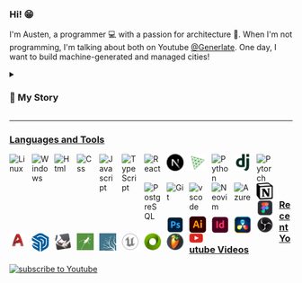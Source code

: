 ### Hi! :grin:

I'm Austen, a programmer :computer: with a passion for architecture :house_with_garden:. When I'm not programming, I'm talking about both on Youtube [@Generlate](https://www.youtube.com/@generlate). One day, I want to build machine-generated and managed cities!

<details>
<summary><h3>📃 My Story</h3></summary>

<p> Twelve-year-old Austen had aspirations of producing music. I even made it on <a href="https://open.spotify.com/track/1Yuxi8K5PKHEMXpXih96ns?si=0570155ecaaa4e60">Spotify!</a> Yet, I ultimately decided to major in architecture. So, I attended Florida International University. That time was filled with design projects and rendering. In my final year, I did a semester of research. Having a growing interest in design automation, I studied tech. That research changed my perspective. Rather than becoming a traditional architect, I then aimed to revolutionize the field by designing its tools. </p>
<p> So, I laid the foundation for a startup. Needing to know software development, I started with C++. I found coding to be similar to the visual scripting I did in school with game engines. So, I picked up the basics quickly. Because I wanted to build quicker, my second language became Python. I had to learn more than that. I also learned about IDE's, Bash, I built pcs and even attended conferences.</p>
<p>Eventually, I took a year off to study computer science and engineering through MIT. This is where I learned about different types of memory, compilers, performance, algorithms, data structures, object oriented programming, Git, Github, SQL, Azure, HTML and CSS. </p>
<p>Post MIT, I was a changed man. I was like a padawan, wielding the force. Like a padawan, I wasn't a jedi. I still had training to do. The rest of my training involved more web dev and machine learning. So, I built a few <a href ="https://github.com/Generlate/resume-website">websites</a> and a <a href="https://github.com/Generlate/model_generator">neural net.</p>
<p>While I'm currently confident, I know I'll need to be a lifelong learner. The world is changing quickly and I can't wait to see what's invented!</p>
</details>

---

### Languages and Tools

<img align="left" alt="Linux" width="30px" style="padding-right:10px;" src="https://cdn.jsdelivr.net/gh/devicons/devicon/icons/linux/linux-original.svg">
<img align="left" alt="Windows" width="30px" style="padding-right:10px;" src="https://cdn.jsdelivr.net/gh/devicons/devicon/icons/windows8/windows8-original.svg">
<img align="left" alt="Html" width="30px" style="padding-right:10px;" src="https://cdn.jsdelivr.net/gh/devicons/devicon/icons/html5/html5-original.svg">
<img align="left" alt="Css" width="30px" style="padding-right:10px;" src="https://cdn.jsdelivr.net/gh/devicons/devicon/icons/css3/css3-original.svg">
<img align="left" alt="Javascript" width="30px" style="padding-right:10px;" src="https://cdn.jsdelivr.net/gh/devicons/devicon/icons/javascript/javascript-original.svg">
<img align="left" alt="TypeScript" width="30px" style="padding-right:10px;" src="https://cdn.jsdelivr.net/gh/devicons/devicon/icons/typescript/typescript-original.svg">
<img align="left" alt="React" width="30px" style="padding-right:10px;" src="https://cdn.jsdelivr.net/gh/devicons/devicon/icons/react/react-original.svg">
<img align="left" alt="Nextjs" width="30px" style="padding-right:10px;" src="./public/nextjs.svg">
<img align="left" alt="Three.js" width="30px" style="padding-right:10px; color: blue;" src="./public/threejs-original.svg">
<img align="left" alt="Python" width="30px" style="padding-right:10px;" src="https://cdn.jsdelivr.net/gh/devicons/devicon/icons/python/python-original.svg">
<img align="left" alt="Django" width="30px" style="padding-right:10px;" src="./public/django.svg">
<img align="left" alt="Pytorch" width="30px" style="padding-right:10px;" src="https://cdn.jsdelivr.net/gh/devicons/devicon/icons/pytorch/pytorch-original.svg">
<img align="left" alt="PostgreSQL" width="30px" style="padding-right:10px;" src="https://cdn.jsdelivr.net/gh/devicons/devicon/icons/postgresql/postgresql-original.svg">
<img align="left" alt="Git" width="30px" style="padding-right:10px;" src="https://cdn.jsdelivr.net/gh/devicons/devicon/icons/git/git-original.svg">
<img align="left" alt="vscode" width="30px" style="padding-right:10px;" src="https://cdn.jsdelivr.net/gh/devicons/devicon/icons/vscode/vscode-original.svg">
<img align="left" alt="Neovim" width="30px" style="padding-right:10px;" src="https://cdn.jsdelivr.net/gh/devicons/devicon@latest/icons/neovim/neovim-original.svg">

#

<img align="left" alt="Azure" width="30px" style="padding-right:10px;" src="https://cdn.jsdelivr.net/gh/devicons/devicon/icons/azure/azure-original.svg">
<img align="left" alt="Notion" width="30px" style="padding-right:10px;" src="./public/notion.png">
<img align="left" alt="Figma" width="30px" style="padding-right:10px;" src="./public/fig.png">
<img align="left" alt="Photoshop" width="30px" style="padding-right:10px;" src="./public/photoshop.png">
<img align="left" alt="Illustrator" width="30px" style="padding-right:10px;" src="./public/illustrator.png">
<img align="left" alt="Indesign" width="30px" style="padding-right:10px;" src="./public/indesign.png">
<img align="left" alt="Davinci Resolve" width="30px" style="padding-right:10px;" src="./public/davinci-resolve-icon.png">
<img align="left" alt="OBS Studio" width="30px" style="padding-right:10px;" src="./public/obs-studio.png">
<img align="left" alt="Autocad" width="30px" style="padding-right:10px;" src="./public/autocad-icon.svg">
<img align="left" alt="Sketchup" width="30px" style="padding-right:10px;" src="./public/sketchu.png">
<img align="left" alt="Rhino" width="30px" style="padding-right:10px;" src="./public/rhino.png">
<img align="left" alt="Grasshopper" width="30px" style="padding-right:10px;" src="./public/grasshopper.png">
<img align="left" alt="Lumion" width="30px" style="padding-right:10px;" src="./public/lumi.png">
<img align="left" alt="Unreal Engine" width="30px" style="padding-right:10px;" src="./public/unrealengine.svg">
<img align="left" alt="Omniverse" width="30px" style="padding-right:10px;" src="./public/omniverse.png">
<img align="left" alt="FLStudio" width="30px" style="padding-right:10px;" src="./public/FL-Studio-Logo.png">
<br><br>

### <img align="left" alt="Youtube" width="25px" style="padding-right:10px;" src="./public/youtube.png"> Recent Youtube Videos

<!-- BEGIN YOUTUBE-CARDS -->

<!-- END YOUTUBE-CARDS -->

<a href="https://www.youtube.com/@generlate?sub_confirmation=1">
    <img alt="subscribe to Youtube" title="Subscribe on YouTube" src="https://custom-icon-badges.demolab.com/youtube/channel/subscribers/UCnhilg6-o3JPzZuqPafSYxA?color=%23FF3333&label=SUBSCRIBE&logo=video&logoColor=white&style=for-the-badge&labelColor=%23FF3333"/>
</a>
